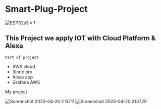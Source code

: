 # Smart-Plug-Project

![ESP32s3 v 1](https://user-images.githubusercontent.com/121489701/233400791-5f0da1d8-2b87-44dc-acf0-f8df487e0fc9.png)

## This Project we apply IOT with Cloud Platform & Alexa

`Part of project`
- AWS cloud
- Sinric pro
- Alexa app
- Grafana AWS

My project

![Screenshot 2023-04-20 213711](https://user-images.githubusercontent.com/121489701/233400148-31adf77f-68ee-4994-9035-6c56a6ff2595.png)
![Screenshot 2023-04-20 213720](https://user-images.githubusercontent.com/121489701/233400179-cf754d27-9e36-4edc-b3f1-9d2f7935794c.png)
